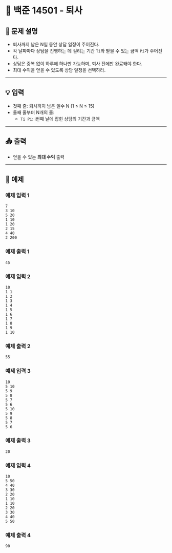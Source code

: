 # 🧾 백준 14501 - 퇴사

## 📌 문제 설명

- 퇴사까지 남은 N일 동안 상담 일정이 주어진다.
- 각 날짜마다 상담을 진행하는 데 걸리는 기간 `Ti`와 받을 수 있는 금액 `Pi`가 주어진다.
- 상담은 중복 없이 하루에 하나만 가능하며, 퇴사 전에만 완료돼야 한다.
- 최대 수익을 얻을 수 있도록 상담 일정을 선택하라.

---

## 💡 입력

- 첫째 줄: 퇴사까지 남은 일수 N (1 ≤ N ≤ 15)
- 둘째 줄부터 N개의 줄:
    - `Ti Pi`: i번째 날에 잡힌 상담의 기간과 금액
---
## 📤 출력

- 얻을 수 있는 **최대 수익** 출력

---

## 📘 예제
### 예제 입력 1
```
7
3 10
5 20
1 10
1 20
2 15
4 40
2 200
```
### 예제 출력 1
```
45
```
### 예제 입력 2
```
10
1 1
1 2
1 3
1 4
1 5
1 6
1 7
1 8
1 9
1 10
```
### 예제 출력 2
```
55
```
### 예제 입력 3
```
10
5 10
5 9
5 8
5 7
5 6
5 10
5 9
5 8
5 7
5 6
```
### 예제 출력 3
```
20
```
### 예제 입력 4
```
10
5 50
4 40
3 30
2 20
1 10
1 10
2 20
3 30
4 40
5 50
```
### 예제 출력 4
```
90
```